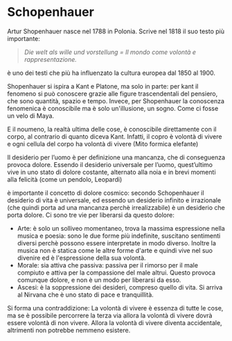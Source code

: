 # Schopenhauer

Artur Shopenhauer nasce nel 1788 in Polonia. Scrive nel 1818 il suo testo più importante:

> _Die welt als wille und vorstellung = Il mondo come volontà e rappresentazione._

è uno dei testi che più ha influenzato la cultura europea dal 1850 al 1900.

Shopenhauer si ispira a Kant e Platone, ma solo in parte: per kant il fenomeno si può conoscere grazie alle figure trascendentali del pensiero, che sono quantità, spazio e tempo. Invece, per Shopenhauer la conoscenza fenomenica è conoscibile ma è solo un'illusione, un sogno. Come ci fosse un velo di Maya.

E il noumeno, la realtà ultima delle cose, è conoscibile direttamente con il corpo, al contrario di quanto diceva Kant. Infatti, il copro è volontà di vivere e ogni cellula del corpo ha volontà di vivere (Mito formica elefante)

Il desiderio per l’uomo è per definizione una mancanza, che di conseguenza provoca dolore. Essendo il desiderio universale per l’uomo, quest’ultimo vive in uno stato di dolore costante, alternato alla noia e in brevi momenti alla felicità (come un pendolo, Leopardi)

è importante il concetto di dolore cosmico: secondo Schopenhauer il desiderio di vita è universale, ed essendo un desiderio infinito e irrazionale (che quindi porta ad una mancanza perchè irrealizzabile) è un desiderio che porta dolore. Ci sono tre vie per liberarsi da questo dolore:

-   Arte: è solo un solliveo momentaneo, trova la massima espressione nella musica e poesia: sono le due forme più indefinite, suscitano sentimenti diversi perchè possono essere interpretate in modo diverso. Inoltre la musica non è statica come le altre forme d'arte e quindi vive nel suo divenire ed è l'espressione della sua volontà.
-   Morale: sia attiva che passiva: passiva per il rimorso per il male compiuto e attiva per la compassione del male altrui. Questo provoca comunque dolore, e non è un modo per liberarsi da esso.
-   Ascesi: è la soppressione dei desideri, compreso quello di vita. Si arriva al Nirvana che è uno stato di pace e tranquillità.

Si forma una contraddizione: La volontà di vivere è essenza di tutte le cose, ma se è possibile percorrere la terza via allora la volontà di vivere dovrà essere volontà di non vivere. Allora la volontà di vivere diventa accidentale, altrimenti non potrebbe nemmeno esistere.